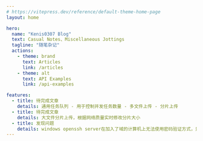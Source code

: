 ```yaml
---
# https://vitepress.dev/reference/default-theme-home-page
layout: home

hero:
  name: "Kenis0307 Blog"
  text: Casual Notes、Miscellaneous Jottings
  tagline: "随笔杂记"
  actions:
    - theme: brand
      text: Articles
      link: /articles
    - theme: alt
      text: API Examples
      link: /api-examples

features:
  - title: 待完成文章
    details: 通用任务队列 - 用于控制并发任务数量 - 多文件上传 - 分片上传
  - title: 待完成文章
    details: 大文件分片上传，根据网络质量实时修改分片大小
  - title: 发现问题
    details: windows openssh server在加入了域的计算机上无法使用密码验证方式，只能使用密钥验证方式
---
```

